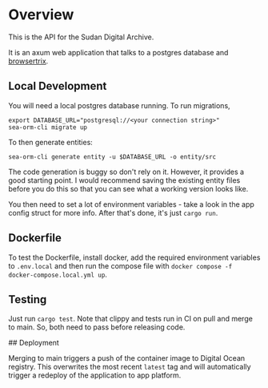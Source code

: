 # Overview

This is the API for the Sudan Digital Archive.

It is an axum web application that talks to a postgres database and
[browsertrix](https://browsertrix.com/). 

## Local Development 

You will need a local postgres database running. To run migrations, 

```shell
export DATABASE_URL="postgresql://<your connection string>"
sea-orm-cli migrate up
```

To then generate entities:
```shell
sea-orm-cli generate entity -u $DATABASE_URL -o entity/src
```

The code generation is buggy so don't rely on it. 
However, it provides a good starting point. I would recommend saving the
existing entity files before you do this so that you can see what a working version 
looks like.

You then need to set a lot of environment variables - take a look in the app config
struct for more info. After that's done, it's just `cargo run`.

## Dockerfile

To test the Dockerfile, install docker, add the required environment variables to
`.env.local` and then run the compose file with 
`docker compose -f docker-compose.local.yml up`.

## Testing 

Just run `cargo test`. Note that clippy and tests run in CI on pull and merge
to main. So, both need to pass before releasing code.

## Deployment

Merging to main triggers a push of the container image to Digital Ocean registry.
This overwrites the most recent `latest` tag and will automatically trigger a
redeploy of the application to app platform.